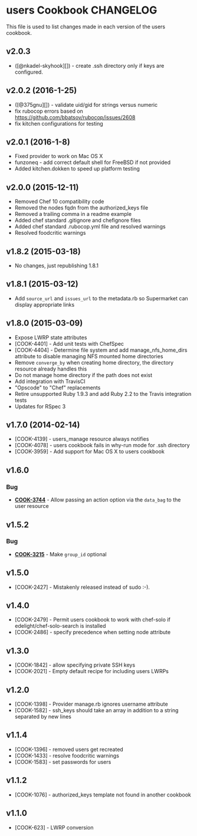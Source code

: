 # users Cookbook CHANGELOG
This file is used to list changes made in each version of the users cookbook.

## v2.0.3
- ([@nkadel-skyhook][]) - create .ssh directory only if keys are configured.

## v2.0.2 (2016-1-25)
- ([@375gnu][]) - validate uid/gid for strings versus numeric
- fix rubocop errors based on https://github.com/bbatsov/rubocop/issues/2608
- fix kitchen configurations for testing

## v2.0.1 (2016-1-8)
- Fixed provider to work on Mac OS X
- funzoneq - add correct default shell for FreeBSD if not provided 
- Added kitchen.dokken to speed up platform testing 

## v2.0.0 (2015-12-11)
- Removed Chef 10 compatibility code
- Removed the nodes fqdn from the authorized_keys file
- Removed a trailing comma in a readme example
- Added chef standard .gitignore and chefignore files
- Added chef standard .rubocop.yml file and resolved warnings
- Resolved foodcritic warnings

## v1.8.2 (2015-03-18)
- No changes, just republishing 1.8.1

## v1.8.1 (2015-03-12)
- Add `source_url` and `issues_url` to the metadata.rb so Supermarket can display appropriate links

## v1.8.0 (2015-03-09)
- Expose LWRP state attributes
- [COOK-4401] - Add unit tests with ChefSpec
- [COOK-4404] - Determine file system and add manage_nfs_home_dirs attribute to disable managing NFS mounted home directories
- Remove `converge_by` when creating home directory, the directory resource already handles this
- Do not manage home directory if the path does not exist
- Add integration with TravisCI
- "Opscode" to "Chef" replacements
- Retire unsupported Ruby 1.9.3 and add Ruby 2.2 to the Travis integration tests
- Updates for RSpec 3

## v1.7.0 (2014-02-14)
- [COOK-4139] - users_manage resource always notifies
- [COOK-4078] - users cookbook fails in why-run mode for .ssh directory
- [COOK-3959] - Add support for Mac OS X to users cookbook

## v1.6.0
### Bug
- **[COOK-3744](https://tickets.opscode.com/browse/COOK-3744)** - Allow passing an action option via the `data_bag` to the user resource

## v1.5.2
### Bug
- **[COOK-3215](https://tickets.opscode.com/browse/COOK-3215)** - Make `group_id` optional

## v1.5.0
- [COOK-2427] - Mistakenly released instead of sudo :-).

## v1.4.0
- [COOK-2479] - Permit users cookbook to work with chef-solo if edelight/chef-solo-search is installed
- [COOK-2486] - specify precedence when setting node attribute

## v1.3.0
- [COOK-1842] - allow specifying private SSH keys
- [COOK-2021] - Empty default recipe for including users LWRPs

## v1.2.0
- [COOK-1398] - Provider manage.rb ignores username attribute
- [COOK-1582] - ssh_keys should take an array in addition to a string separated by new lines

## v1.1.4
- [COOK-1396] - removed users get recreated
- [COOK-1433] - resolve foodcritic warnings
- [COOK-1583] - set passwords for users

## v1.1.2
- [COOK-1076] - authorized_keys template not found in another cookbook

## v1.1.0
- [COOK-623] - LWRP conversion
